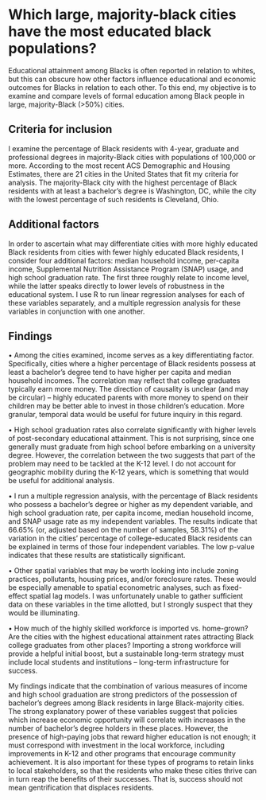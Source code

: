# Which large, majority-black cities have the most educated black populations?
Educational attainment among Blacks is often reported in relation to whites, but this can obscure how other factors influence educational and economic outcomes for Blacks in relation to each other. To this end, my objective is to examine and compare levels of formal education among Black people in large, majority-Black (>50%) cities. 

## Criteria for inclusion
I examine the percentage of Black residents with 4-year, graduate and professional degrees in majority-Black cities with populations of 100,000  or more. According to the most recent ACS Demographic and Housing Estimates, there are 21 cities in the United States that fit my criteria for analysis.  The majority-Black city with the highest percentage of Black residents with at least a bachelor’s degree is Washington, DC, while the city with the lowest percentage of such residents is Cleveland, Ohio.

## Additional factors
In order to ascertain what may differentiate cities with more highly educated Black residents from cities with fewer highly educated Black residents, I consider four additional factors: median household income, per-capita income, Supplemental Nutrition Assistance Program (SNAP) usage, and high school graduation rate. The first three roughly relate to income level, while the latter speaks directly to lower levels of robustness in the educational system. I use R to run linear regression analyses for each of these variables separately, and a multiple regression analysis for these variables in conjunction with one another.


## Findings

•	Among the cities examined, income serves as a key differentiating factor. Specifically, cities where a higher percentage of Black residents possess at least a bachelor’s degree tend to have higher per capita and median household incomes. The correlation may reflect that college graduates typically earn more money. The direction of causality is unclear (and may be circular) – highly educated parents with more money to spend on their children may be better able to invest in those children’s education. More granular, temporal data would be useful for future inquiry in this regard.

•	High school graduation rates also correlate significantly with higher levels of post-secondary educational attainment. This is not surprising, since one generally must graduate from high school before embarking on a university degree. However, the correlation between the two suggests that part of the problem may need to be tackled at the K-12 level. I do not account for geographic mobility during the K-12 years, which is something that would be useful for additional analysis.

•	I run a multiple regression analysis, with the percentage of Black residents who possess a bachelor’s degree or higher as my dependent variable, and high school graduation rate, per capita income, median household income, and SNAP usage rate as my independent variables. The results indicate that 66.65% (or, adjusted based on the number of samples, 58.31%) of the variation in the cities’ percentage of college-educated Black residents can be explained in terms of those four independent variables.  The low p-value indicates that these results are statistically significant.

•	Other spatial variables that may be worth looking into include zoning practices, pollutants, housing prices, and/or foreclosure rates. These would be especially amenable to spatial econometric analyses, such as fixed-effect spatial lag models. I was unfortunately unable to gather sufficient data on these variables in the time allotted, but I strongly suspect that they would be illuminating.

•	How much of the highly skilled workforce is imported vs. home-grown? Are the cities with the highest educational attainment rates attracting Black college graduates from other places? Importing a strong workforce will provide a helpful initial boost, but a sustainable long-term strategy must include local students and institutions – long-term infrastructure for success.

My findings indicate that the combination of various measures of income and high school graduation are strong predictors of the possession of bachelor’s degrees among Black residents in large Black-majority cities. The strong explanatory power of these variables suggest that policies which increase economic opportunity will correlate with increases in the number of bachelor’s degree holders in these places. However, the presence of high-paying jobs that reward higher education is not enough; it must correspond with investment in the local workforce, including improvements in K-12 and other programs that encourage community achievement. It is also important for these types of programs to retain links to local stakeholders, so that the residents who make these cities thrive can in turn reap the benefits of their successes.  That is, success should not mean gentrification that displaces residents.
